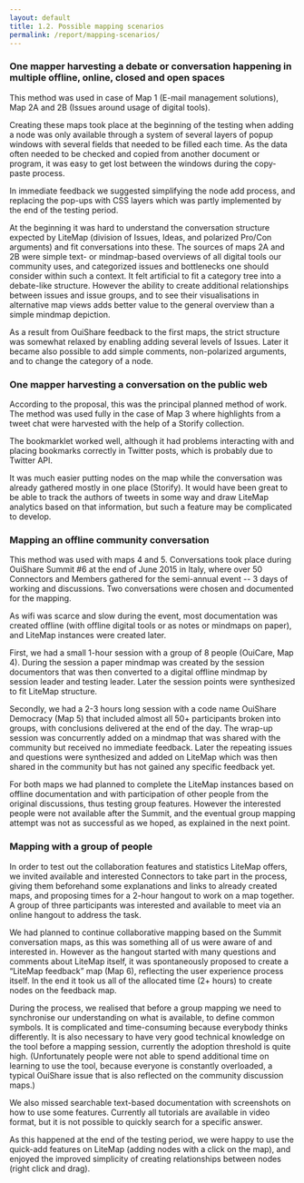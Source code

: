 ```yaml
---
layout: default
title: 1.2. Possible mapping scenarios
permalink: /report/mapping-scenarios/
---
```


### One mapper harvesting a debate or conversation happening in multiple offline, online, closed and open spaces

This method was used in case of Map 1 (E-mail management solutions), Map 2A and 2B (Issues around usage of digital tools).

Creating these maps took place at the beginning of the testing when adding a node was only available through a system of several layers of popup windows with several fields that needed to be filled each time. As the data often needed to be checked and copied from another document or program, it was easy to get lost between the windows during the copy-paste process. 

In immediate feedback we suggested simplifying the node add process, and replacing the pop-ups with CSS layers which was partly implemented by the end of the testing period.

At the beginning it was hard to understand the conversation structure expected by LiteMap (division of Issues, Ideas, and polarized Pro/Con arguments) and fit conversations into these. The sources of maps 2A and 2B were simple text- or mindmap-based overviews of all digital tools our community uses, and categorized issues and bottlenecks one should consider within such a context. It felt artificial to fit a category tree into a debate-like structure. However the ability to create additional relationships between issues and issue groups, and to see their visualisations in alternative map views adds better value to the general overview than a simple mindmap depiction.

As a result from OuiShare feedback to the first maps, the strict structure was somewhat relaxed by enabling adding several levels of Issues. Later it became also possible to add simple comments, non-polarized arguments, and to change the category of a node.

### One mapper harvesting a conversation on the public web

According to the proposal, this was the principal planned method of work. The method was used fully in the case of Map 3 where highlights from a tweet chat were harvested with the help of a Storify collection.

The bookmarklet worked well, although it had problems interacting with and placing bookmarks correctly in Twitter posts, which is probably due to Twitter API.

It was much easier putting nodes on the map while the conversation was already gathered mostly in one place (Storify). It would have been great to be able to track the authors of tweets in some way and draw LiteMap analytics based on that information, but such a feature may be complicated to develop.

### Mapping an offline community conversation

This method was used with maps 4 and 5\. Conversations took place during OuiShare Summit #6 at the end of June 2015 in Italy, where over 50 Connectors and Members gathered for the semi-annual event -- 3 days of working and discussions. Two conversations were chosen and documented for the mapping.

As wifi was scarce and slow during the event, most documentation was created offline (with offline digital tools or as notes or mindmaps on paper), and LiteMap instances were created later.

First, we had a small 1-hour session with a group of 8 people (OuiCare, Map 4). During the session a paper mindmap was created by the session documentors that was then converted to a digital offline mindmap by session leader and testing leader. Later the session points were synthesized to fit LiteMap structure.

Secondly, we had a 2-3 hours long session with a code name OuiShare Democracy (Map 5) that included almost all 50+ participants broken into groups, with conclusions delivered at the end of the day. The wrap-up session was concurrently added on a mindmap that was shared with the community but received no immediate feedback. Later the repeating issues and questions were synthesized and added on LiteMap which was then shared in the community but has not gained any specific feedback yet.

For both maps we had planned to complete the LiteMap instances based on offline documentation and with participation of other people from the original discussions, thus testing group features. However the interested people were not available after the Summit, and the eventual group mapping attempt was not as successful as we hoped, as explained in the next point.

### Mapping with a group of people

In order to test out the collaboration features and statistics LiteMap offers, we invited available and interested Connectors to take part in the process, giving them beforehand some explanations and links to already created maps, and proposing times for a 2-hour hangout to work on a map together. A group of three participants was interested and available to meet via an online hangout to address the task.

We had planned to continue collaborative mapping based on the Summit conversation maps, as this was something all of us were aware of and interested in. However as the hangout started with many questions and comments about LiteMap itself, it was spontaneously proposed to create a “LiteMap feedback” map (Map 6), reflecting the user experience process itself. In the end it took us all of the allocated time (2+ hours) to create nodes on the feedback map.

During the process, we realised that before a group mapping we need to synchronise our understanding on what is available, to define common symbols. It is complicated and time-consuming because everybody thinks differently. It is also necessary to have very good technical knowledge on the tool before a mapping session, currently the adoption threshold is quite high. (Unfortunately people were not able to spend additional time on learning to use the tool, because everyone is constantly overloaded, a typical OuiShare issue that is also reflected on the community discussion maps.)

We also missed searchable text-based documentation with screenshots on how to use some features. Currently all tutorials are available in video format, but it is not possible to quickly search for a specific answer.

As this happened at the end of the testing period, we were happy to use the quick-add features on LiteMap (adding nodes with a click on the map), and enjoyed the improved simplicity of creating relationships between nodes (right click and drag).